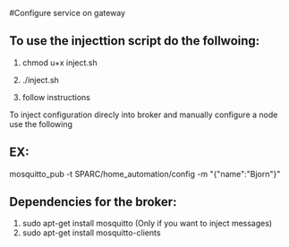 #Configure service on gateway

To use the injecttion script do the follwoing:
-------------------------------------------------------------------------

1. chmod u+x inject.sh

2. ./inject.sh

3. follow instructions

To inject configuration direcly into broker and manually configure a node use the following

EX:
--------------------------------------------------------------------------
mosquitto_pub -t SPARC/home_automation/config -m "{\"name\":\"Bjorn\"}"

Dependencies for the broker:
--------------------------------------------------------------------------

1. sudo apt-get install mosquitto
(Only if you want to inject messages)
2. sudo apt-get install mosquitto-clients
